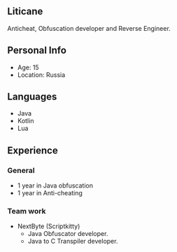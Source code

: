 ## Liticane
Anticheat, Obfuscation developer and Reverse Engineer.

## Personal Info
- Age: 15
- Location: Russia

## Languages
- Java
- Kotlin
- Lua

## Experience 
### General
- 1 year in Java obfuscation
- 1 year in Anti-cheating
### Team work
- NextByte (Scriptkitty)
  - Java Obfuscator developer.
  - Java to C Transpiler developer.